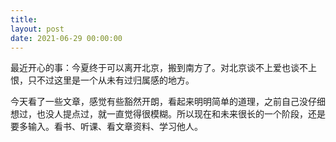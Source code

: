 ```yaml
---
title: 
layout: post
date: 2021-06-29 00:00:00
---
```


最近开心的事：今夏终于可以离开北京，搬到南方了。对北京谈不上爱也谈不上恨，只不过这里是一个从未有过归属感的地方。


今天看了一些文章，感觉有些豁然开朗，看起来明明简单的道理，之前自己没仔细想过，也没人提点过，就一直觉得很模糊。所以现在和未来很长的一个阶段，还是要多输入。看书、听课、看文章资料、学习他人。



